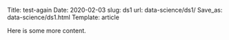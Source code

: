 Title: test-again
Date: 2020-02-03
slug: ds1
url: data-science/ds1/
Save_as: data-science/ds1.html
Template: article

Here is some more content.
